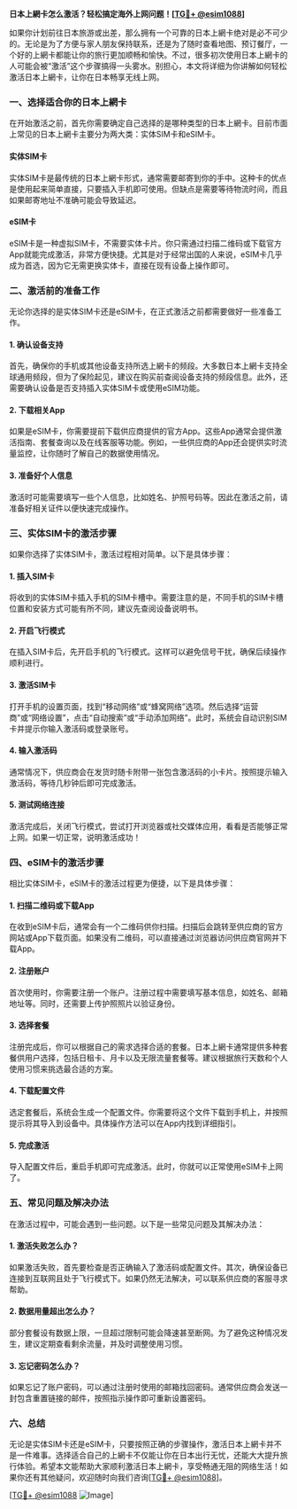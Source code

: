 **日本上網卡怎么激活？轻松搞定海外上网问题！[[TG💪+ @esim1088](https://t.me/s/esim1088)]**

如果你计划前往日本旅游或出差，那么拥有一个可靠的日本上網卡绝对是必不可少的。无论是为了方便与家人朋友保持联系，还是为了随时查看地图、预订餐厅，一个好的上網卡都能让你的旅行更加顺畅和愉快。不过，很多初次使用日本上網卡的人可能会被“激活”这个步骤搞得一头雾水。别担心，本文将详细为你讲解如何轻松激活日本上網卡，让你在日本畅享无线上网。

### 一、选择适合你的日本上網卡

在开始激活之前，首先你需要确定自己选择的是哪种类型的日本上網卡。目前市面上常见的日本上網卡主要分为两大类：实体SIM卡和eSIM卡。

#### 实体SIM卡
实体SIM卡是最传统的日本上網卡形式，通常需要邮寄到你的手中。这种卡的优点是使用起来简单直接，只要插入手机即可使用。但缺点是需要等待物流时间，而且如果邮寄地址不准确可能会导致延迟。

#### eSIM卡
eSIM卡是一种虚拟SIM卡，不需要实体卡片。你只需通过扫描二维码或下载官方App就能完成激活，非常方便快捷。尤其是对于经常出国的人来说，eSIM卡几乎成为首选，因为它无需更换实体卡，直接在现有设备上操作即可。

### 二、激活前的准备工作

无论你选择的是实体SIM卡还是eSIM卡，在正式激活之前都需要做好一些准备工作。

#### 1. 确认设备支持
首先，确保你的手机或其他设备支持所选上網卡的频段。大多数日本上網卡支持全球通用频段，但为了保险起见，建议在购买前查阅设备支持的频段信息。此外，还需要确认设备是否支持插入实体SIM卡或使用eSIM功能。

#### 2. 下载相关App
如果是eSIM卡，你需要提前下载供应商提供的官方App。这些App通常会提供激活指南、套餐查询以及在线客服等功能。例如，一些供应商的App还会提供实时流量监控，让你随时了解自己的数据使用情况。

#### 3. 准备好个人信息
激活时可能需要填写一些个人信息，比如姓名、护照号码等。因此在激活之前，请准备好相关证件以便快速完成操作。

### 三、实体SIM卡的激活步骤

如果你选择了实体SIM卡，激活过程相对简单。以下是具体步骤：

#### 1. 插入SIM卡
将收到的实体SIM卡插入手机的SIM卡槽中。需要注意的是，不同手机的SIM卡槽位置和安装方式可能有所不同，建议先查阅设备说明书。

#### 2. 开启飞行模式
在插入SIM卡后，先开启手机的飞行模式。这样可以避免信号干扰，确保后续操作顺利进行。

#### 3. 激活SIM卡
打开手机的设置页面，找到“移动网络”或“蜂窝网络”选项。然后选择“运营商”或“网络设置”，点击“自动搜索”或“手动添加网络”。此时，系统会自动识别SIM卡并提示你输入激活码或登录账号。

#### 4. 输入激活码
通常情况下，供应商会在发货时随卡附带一张包含激活码的小卡片。按照提示输入激活码，等待几秒钟后即可完成激活。

#### 5. 测试网络连接
激活完成后，关闭飞行模式，尝试打开浏览器或社交媒体应用，看看是否能够正常上网。如果一切正常，说明激活成功！

### 四、eSIM卡的激活步骤

相比实体SIM卡，eSIM卡的激活过程更为便捷，以下是具体步骤：

#### 1. 扫描二维码或下载App
在收到eSIM卡后，通常会有一个二维码供你扫描。扫描后会跳转至供应商的官方网站或App下载页面。如果没有二维码，可以直接通过浏览器访问供应商官网并下载App。

#### 2. 注册账户
首次使用时，你需要注册一个账户。注册过程中需要填写基本信息，如姓名、邮箱地址等。同时，还需要上传护照照片以验证身份。

#### 3. 选择套餐
注册完成后，你可以根据自己的需求选择合适的套餐。日本上網卡通常提供多种套餐供用户选择，包括日租卡、月卡以及无限流量套餐等。建议根据旅行天数和个人使用习惯来挑选最合适的方案。

#### 4. 下载配置文件
选定套餐后，系统会生成一个配置文件。你需要将这个文件下载到手机上，并按照提示将其导入到设备中。具体操作方法可以在App内找到详细指引。

#### 5. 完成激活
导入配置文件后，重启手机即可完成激活。此时，你就可以正常使用eSIM卡上网了。

### 五、常见问题及解决办法

在激活过程中，可能会遇到一些问题。以下是一些常见问题及其解决办法：

#### 1. 激活失败怎么办？
如果激活失败，首先要检查是否正确输入了激活码或配置文件。其次，确保设备已连接到互联网且处于飞行模式下。如果仍然无法解决，可以联系供应商的客服寻求帮助。

#### 2. 数据用量超出怎么办？
部分套餐设有数据上限，一旦超过限制可能会降速甚至断网。为了避免这种情况发生，建议定期查看剩余流量，并及时调整使用习惯。

#### 3. 忘记密码怎么办？
如果忘记了账户密码，可以通过注册时使用的邮箱找回密码。通常供应商会发送一封包含重置链接的邮件，按照指示操作即可重新设置密码。

### 六、总结

无论是实体SIM卡还是eSIM卡，只要按照正确的步骤操作，激活日本上網卡并不是一件难事。选择适合自己的上網卡不仅能让你在日本出行无忧，还能大大提升旅行体验。希望本文能帮助大家顺利激活日本上網卡，享受畅通无阻的网络生活！如果你还有其他疑问，欢迎随时向我们咨询[[TG💪+ @esim1088](https://t.me/s/esim1088)]。

[[TG💪+ @esim1088](https://t.me/s/esim1088) ![Image](https://i.postimg.cc/4NQfJmqS/Snipaste-2025-05-13-00-14-12.png)]